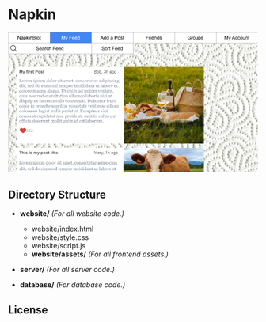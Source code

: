 # Napkin

![Mockup](reference/mockup.png)

## Directory Structure

- **website/** _(For all website code.)_
  - website/index.html
  - website/style.css
  - website/script.js
  - **website/assets/** _(For all frontend assets.)_

- **server/** _(For all server code.)_

- **database/** _(For database code.)_

## License

